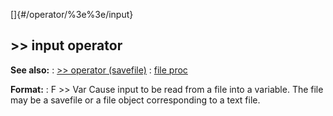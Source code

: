 []{#/operator/%3e%3e/input}
  ## \>\> input operator
  **See also:**
  :   [\>\> operator (savefile)](ref/savefile/operator/%3e%3e)
  :   [file proc](ref/proc/file)
  <!-- -->
  **Format:**
  :   F \>\> Var
  Cause input to be read from a file into a variable. The file may be a
  savefile or a file object corresponding to a text file.